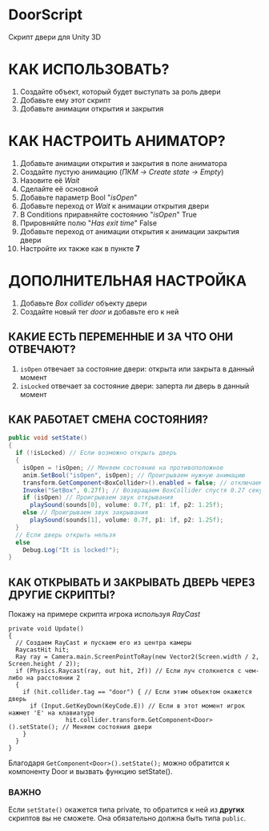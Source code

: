 # DoorScript
Скрипт двери для Unity 3D

# КАК ИСПОЛЬЗОВАТЬ?
1. Создайте объект, который будет выступать за роль двери
2. Добавьте ему этот скрипт
3. Добавьте анимации открытия и закрытия
# КАК НАСТРОИТЬ АНИМАТОР?
1. Добавьте анимации открытия и закрытия в поле аниматора
2. Создайте пустую анимацию (*ПКМ -> Create state -> Empty*)
3. Назовите её *Wait*
4. Сделайте её основной 
5. Добавьте параметр Bool "*isOpen*"
6. Добавьте переход от *Wait* к анимации открытия двери
7. В Conditions приравняйте состоянию "*isOpen*" True
8. Прировняйте полю "*Has exit time*" False
9. Добавьте переход от анимации открытия к анимации закрытия двери
10. Настройте их также как в пункте **7**
# ДОПОЛНИТЕЛЬНАЯ НАСТРОЙКА
1. Добавьте *Box collider* объекту двери
2. Создайте новый тег *door* и добавьте его к ней
## КАКИЕ ЕСТЬ ПЕРЕМЕННЫЕ И ЗА ЧТО ОНИ ОТВЕЧАЮТ?
1. `isOpen` отвечает за состояние двери: открыта или закрыта в данный момент
2. `isLocked` отвечает за состояние двери: заперта ли дверь в данный момент
## КАК РАБОТАЕТ СМЕНА СОСТОЯНИЯ?
``` C#
public void setState()
{
  if (!isLocked) // Если возможно открыть дверь
  {
    isOpen = !isOpen; // Меняем состояние на противоположное
    anim.SetBool("isOpen", isOpen); // Проигрываем нужную анимацию
    transform.GetComponent<BoxCollider>().enabled = false; // отключаем BoxCollider, чтобы дверь не двигала игрока
    Invoke("SetBox", 0.27f); // Возвращаем BoxCollider спустя 0.27 секунд
    if (isOpen) // Проигрываем звук открывания
      playSound(sounds[0], volume: 0.7f, p1: 1f, p2: 1.25f);
    else // Проигрываем звук закрывания
      playSound(sounds[1], volume: 0.7f, p1: 1f, p2: 1.25f);
  } 
  // Если дверь открыть нельзя
  else
    Debug.Log("It is locked!"); 
}
```
## КАК ОТКРЫВАТЬ И ЗАКРЫВАТЬ ДВЕРЬ ЧЕРЕЗ ДРУГИЕ СКРИПТЫ?
Покажу на примере скрипта игрока используя _RayCast_
```С#
private void Update()
{
  // Создаем RayCast и пускаем его из центра камеры
  RaycastHit hit; 
  Ray ray = Camera.main.ScreenPointToRay(new Vector2(Screen.width / 2, Screen.height / 2));
  if (Physics.Raycast(ray, out hit, 2f)) // Если луч столкнется с чем-либо на расстоянии 2
  {
    if (hit.collider.tag == "door") { // Если этим объектом окажется дверь
      if (Input.GetKeyDown(KeyCode.E)) // Если в этот момент игрок нажмет 'E' на клавиатуре
				hit.collider.transform.GetComponent<Door>().setState(); // Меняем состояния двери
    }
  }
}
```
Благодаря `GetComponent<Door>().setState();` можно обратится к компоненту Door и вызвать функцию setState().
### ВАЖНО
Если `setState()` окажется типа private, то обратится к ней из **других** скриптов вы не сможете. Она обязательно должна быть типа `public`.

